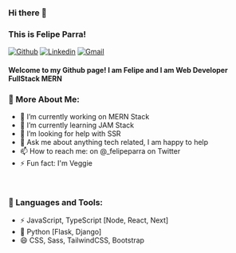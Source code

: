 ### Hi there 👋

### This is Felipe Parra!

[![Github](https://img.shields.io/badge/-Github-000?style=flat&logo=Github&logoColor=white)](https://github.com/felipe-parra)
[![Linkedin](https://img.shields.io/badge/-LinkedIn-blue?style=flat&logo=Linkedin&logoColor=white)](https://www.linkedin.com/in/felipe-parra-ramirez/)
[![Gmail](https://img.shields.io/badge/-Gmail-c14438?style=flat&logo=Gmail&logoColor=white)](mailto:felipeparraramirez@hotmail.com)

#### Welcome to my Github page! I am Felipe and I am Web Developer FullStack MERN


### 🧐 More About Me:


- 🔭 I’m currently working on MERN Stack
- 🌱 I’m currently learning JAM Stack
- 🤔 I’m looking for help with SSR
- 💬 Ask me about anything tech related, I am happy to help
- 📫 How to reach me: on @_felipeparra on Twitter
- ⚡ Fun fact: I'm Veggie

<br>

### 🔨 Languages and Tools:
- ⚡ JavaScript, TypeScript [Node, React, Next]
- 🐍 Python [Flask, Django]
- 😄 CSS, Sass, TailwindCSS, Bootstrap

<!--
**felipe-parra/felipe-parra** is a ✨ _special_ ✨ repository because its `README.md` (this file) appears on your GitHub profile.

Here are some ideas to get you started:

- 🔭 I’m currently working on ...
- 🌱 I’m currently learning ...
- 👯 I’m looking to collaborate on ...
- 🤔 I’m looking for help with ...
- 💬 Ask me about ...
- 📫 How to reach me: ...
- 😄 Pronouns: ...
- ⚡ Fun fact: ...
-->
